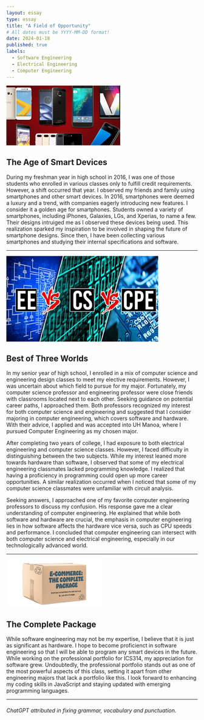 ```yaml
---
layout: essay
type: essay
title: "A Field of Opportunity"
# All dates must be YYYY-MM-DD format!
date: 2024-01-18
published: true
labels:
  - Software Engineering
  - Electrical Engineering
  - Computer Engineering
---
```


<img width="300px" class="rounded float-start pe-4" src="../img/smartphones.jpg">

## The Age of Smart Devices
During my freshman year in high school in 2016, I was one of those students who enrolled in various classes only to fulfill credit requirements. However, a shift occurred that year. I observed my friends and family using smartphones and other smart devices. In 2016, smartphones were deemed a luxury and a trend, with companies eagerly introducing new features. I consider it a golden age for smartphones. Students owned a variety of smartphones, including iPhones, Galaxies, LGs, and Xperias, to name a few. Their designs intruiged me as I observed these devices being used. This realization sparked my inspiration to be involved in shaping the future of smartphone designs. Since then, I have been collecting various smartphones and studying their internal specifications and software.

<hr>

<img width="400px" class="rounded float-start pe-4" src="../img/cpe.jpg">

## Best of Three Worlds

In my senior year of high school, I enrolled in a mix of computer science and engineering design classes to meet my elective requirements. However, I was uncertain about which field to pursue for my major. Fortunately, my computer science professor and engineering professor were close friends with classrooms located next to each other. Seeking guidance on potential career paths, I approached them. Both professors recognized my interest for both computer science and engineering and suggested that I consider majoring in computer engineering, which covers software and hardware. With their advice, I applied and was accepted into UH Manoa, where I pursued Computer Engineering as my chosen major.

After completing two years of college, I had exposure to both electrical engineering and computer science classes. However, I faced difficulty in distinguishing between the two subjects. While my interest leaned more towards hardware than software, I observed that some of my electrical engineering classmates lacked programming knowledge.
I realized that having a proficiency in programming could open up more career opportunities. A similar realization occurred when I noticed that some of my computer science classmates were unfamiliar with circuit analysis. 

Seeking answers, I approached one of my favorite computer engineering professors to discuss my confusion.
His response gave me a clear understanding of computer engineering. He explained that while both software and hardware are crucial, the emphasis in computer engineering lies in how software affects the hardware vice versa, such as CPU speeds and performance. I concluded that computer engineering can intersect with both computer science and electrical engineering, especially in our technologically advanced world.

<hr>

<img width="250px" class="rounded float-start pe-4" src="../img/box.jpg">

## The Complete Package

While software engineering may not be my expertise, I believe that it is just as significant as hardware. I hope to become proficienct in software engineering so that I will be able to program any smart devices in the future. While working on the professional portfolio for ICS314, my appreciation for software grew. Undoubtedly, the professional portfolio stands out as one of the most powerful aspects of this class, setting it apart from other engineering majors that lack a portfolio like this. I look forward to enhancing my coding skills in JavaScript and staying updated with emerging programming languages.

<hr>

###### ChatGPT attributed in fixing grammar, vocabulary and punctuation.
